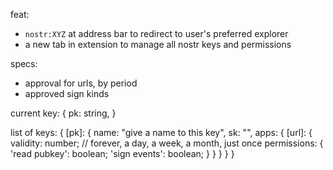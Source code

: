 feat:
- `nostr:XYZ` at address bar to redirect to user's preferred explorer
- a new tab in extension to manage all nostr keys and permissions


specs:
- approval for urls, by period
- approved sign kinds


current key: 
{
  pk: string,
}

list of keys:
{
  [pk]: {
    name: "give a name to this key",
    sk: "",
    apps: {
      [url]: {
        validity: number; // forever, a day, a week, a month, just once
        permissions: {
          'read pubkey': boolean;
          'sign events': boolean;
        }
      }
    }
  }
}